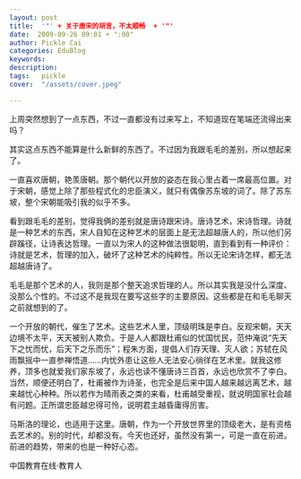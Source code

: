 ```yaml
---
layout: post  
title:  '"' + 关于唐宋的胡言，不太顺畅  + '"'
date:  2009-09-26 09:01 + ":00" 
author: Pickle Cai  
categories: EduBlog  
keywords: 
description:   
tags:	pickle   
cover:  "/assets/cover.jpeg"  

---  
```

    
上周突然想到了一点东西，不过一直都没有过来写上，不知道现在笔端还流得出来吗？



其实这点东西不能算是什么新鲜的东西了。不过因为我跟毛毛的差别，所以想起来了。



一直喜欢唐朝，艳羡唐朝。那个朝代以开放的姿态在我心里占着一席最高位置。对于宋朝，感觉上除了那些程式化的忠臣演义，就只有偶像苏东坡的词了。除了苏东坡，整个宋朝能吸引我的似乎不多。



看到跟毛毛的差别，觉得我俩的差别就是唐诗跟宋诗。唐诗艺术，宋诗哲理。诗就是一种艺术的东西，宋人自知在这种艺术的层面上是无法超越唐人的，所以他们另辟蹊径，让诗表达哲理。一直以为宋人的这种做法很聪明，直到看到有一种评价：诗就是艺术，哲理的加入，破坏了这种艺术的纯粹性。所以无论宋诗怎样，都无法超越唐诗了。



毛毛是那个艺术的人，我则是那个整天追求哲理的人。所以其实我是没什么深度、没那么个性的。不过这不是我现在要写这些字的主要原因。这些都是在和毛毛聊天之前就想到的了。



一个开放的朝代，催生了艺术。这些艺术人里，顶级明珠是李白。反观宋朝，天天边境不太平，天天被别人欺负。于是人人都跟杜甫似的忧国忧民，范仲淹说“先天下之忧而忧，后天下之乐而乐”；程朱方面，提倡人们存天理、灭人欲；苏轼在风雨飘摇中一直参禅悟道……内忧外患让这些人无法安心徜徉在艺术里。就我这修养，顶多也就爱我们家东坡了，永远也读不懂唐诗三百首，永远也欣赏不了李白。当然，顺便还明白了，杜甫被作为诗圣，也完全是后来中国人越来越远离艺术，越来越忧心种种。所以若作为晴雨表之类的来看，杜甫越受重视，就说明国家社会越有问题。正所谓忠臣越忠得可怜，说明君主越昏庸得厉害。



马斯洛的理论，也适用于这里。唐朝，作为一个开放世界里的顶级老大，是有资格去艺术的。别的时代，却都没有。今天也还好，虽然没有第一，可是一直在前进。前进的趋势，带来的也是一种好心态。



		    
 中国教育在线·教育人

